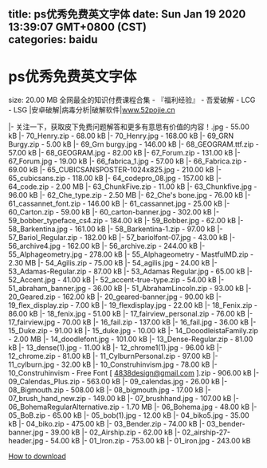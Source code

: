 
title: ps优秀免费英文字体
date: Sun Jan 19 2020 13:39:07 GMT+0800 (CST)    
categories: baidu
---

# ps优秀免费英文字体
size: 20.00 MB
 全网最全的知识付费课程合集 - 『福利经验』 - 吾爱破解 - LCG - LSG |安卓破解|病毒分析|破解软件|www.52pojie.cn
 
|- 关注一下，获取皮下免费问题解答和更多有意思有价值的内容！.jpg - 55.00 kB
|- 70_Henry.zip - 68.00 kB
|- 70_Henry.jpg - 168.00 kB
|- 69_GRN Burgy.zip - 5.00 kB
|- 69_Grn burgy.jpg - 146.00 kB
|- 68_GEOGRAM.ttf.zip - 57.00 kB
|- 68_GEOGRAM.jpg - 82.00 kB
|- 67_Forum.zip - 131.00 kB
|- 67_Forum.jpg - 19.00 kB
|- 66_fabrica_1.jpg - 57.00 kB
|- 66_Fabrica.zip - 69.00 kB
|- 65_CUBICSANSPOSTER-1024x825.jpg - 210.00 kB
|- 65_cubicsans.zip - 118.00 kB
|- 64_codepro_08.jpg - 157.00 kB
|- 64_code.zip - 2.00 MB
|- 63_ChunkFive.zip - 11.00 kB
|- 63_Chunkfive.jpg - 96.00 kB
|- 62_Che_type.zip - 2.50 MB
|- 62_Che's bone.jpg - 76.00 kB
|- 61_cassannet_font.zip - 146.00 kB
|- 61_cassannet.jpg - 25.00 kB
|- 60_Carton.zip - 59.00 kB
|- 60_carton-banner.jpg - 302.00 kB
|- 59_bobber_typeface_cs4.zip - 184.00 kB
|- 59_Bobber.jpg - 62.00 kB
|- 58_Barkentina.jpg - 161.00 kB
|- 58_Barkentina-1.zip - 97.00 kB
|- 57_Bariol_Regular.zip - 182.00 kB
|- 57_bariolfont-07.jpg - 43.00 kB
|- 56_archive4.jpg - 162.00 kB
|- 56_archive.zip - 244.00 kB
|- 55_Alphageometry.jpg - 278.00 kB
|- 55_Alphageometry - MastfulMD.zip - 2.30 MB
|- 54_Agilis.zip - 75.00 kB
|- 54_agilis.jpg - 24.00 kB
|- 53_Adamas-Regular.zip - 87.00 kB
|- 53_Adamas Regular.jpg - 65.00 kB
|- 52_Accent.jpg - 41.00 kB
|- 52_accent-true-type.zip - 54.00 kB
|- 51_abraham_banner.jpg - 36.00 kB
|- 51_AbrahamLincoln.zip - 93.00 kB
|- 20_Geared.zip - 162.00 kB
|- 20_geared-banner.jpg - 90.00 kB
|- 19_flex_display.zip - 7.00 kB
|- 19_flexdisplay.jpg - 22.00 kB
|- 18_Fenix.zip - 86.00 kB
|- 18_fenix.jpg - 51.00 kB
|- 17_fairview_personal.zip - 76.00 kB
|- 17_fairview.jpg - 70.00 kB
|- 16_fail.zip - 137.00 kB
|- 16_fail.jpg - 36.00 kB
|- 15_Duke.zip - 91.00 kB
|- 15_duke.jpg - 10.00 kB
|- 14_DooodleistaFamily.zip - 2.00 MB
|- 14_doodlefont.jpg - 101.00 kB
|- 13_Dense-Regular.zip - 81.00 kB
|- 13_dense(1).jpg - 11.00 kB
|- 12_chrome1(1).jpg - 96.00 kB
|- 12_chrome.zip - 81.00 kB
|- 11_CylburnPersonal.zip - 97.00 kB
|- 11_cylburn.jpg - 32.00 kB
|- 10_Construhinvism.jpg - 78.00 kB
|- 10_Construhinvism - Free Font [ 4838design@gmail.com ].zip - 906.00 kB
|- 09_Calendas_Plus.zip - 563.00 kB
|- 09_calendas.jpg - 26.00 kB
|- 08_Bigmouth.zip - 508.00 kB
|- 08_bigmouth.jpg - 17.00 kB
|- 07_brush_hand_new.zip - 149.00 kB
|- 07_brushhand.jpg - 107.00 kB
|- 06_BohemaRegularAlternative.zip - 1.70 MB
|- 06_Bohema.jpg - 48.00 kB
|- 05_BoB.zip - 65.00 kB
|- 05_bob(1).jpg - 12.00 kB
|- 04_biko5.jpg - 35.00 kB
|- 04_biko.zip - 475.00 kB
|- 03_Bender.zip - 74.00 kB
|- 03_bender-banner.jpg - 39.00 kB
|- 02_Airship.zip - 62.00 kB
|- 02_airship-27-header.jpg - 54.00 kB
|- 01_Iron.zip - 753.00 kB
|- 01_iron.jpg - 243.00 kB

[How to download](https://bpcam.bemobtrk.com/go/2ceec3aa-1ca2-46d6-b9ff-aaa5c184517c?jno=2252)